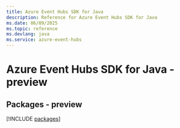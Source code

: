 ```yaml
---
title: Azure Event Hubs SDK for Java
description: Reference for Azure Event Hubs SDK for Java
ms.date: 06/09/2025
ms.topic: reference
ms.devlang: java
ms.service: azure-event-hubs
---
```

# Azure Event Hubs SDK for Java - preview
## Packages - preview
[!INCLUDE [packages](event-hubs-index.md)]